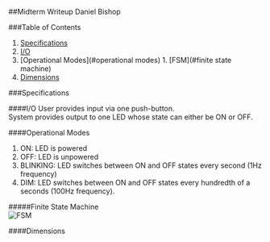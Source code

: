 ##Midterm Writeup
Daniel Bishop

###Table of Contents
1. [Specifications](#specifications)
  1. [I/O](#i\/o)
  2. [Operational Modes](#operational modes)
    1. [FSM](#finite state machine)
  3. [Dimensions](#dimensions)

###Specifications

####I/O
User provides input via one push-button.  
System provides output to one LED whose state can either be ON or OFF.

####Operational Modes
1. ON: LED is powered
2. OFF: LED is unpowered
3. BLINKING: LED switches between ON and OFF states every second (1Hz frequency)
4. DIM: LED switches between ON and OFF states every hundredth of a seconds (100Hz frequency).  

#####Finite State Machine  
![FSM](http://i.imgur.com/S7b8XpO.png)  

####Dimensions

